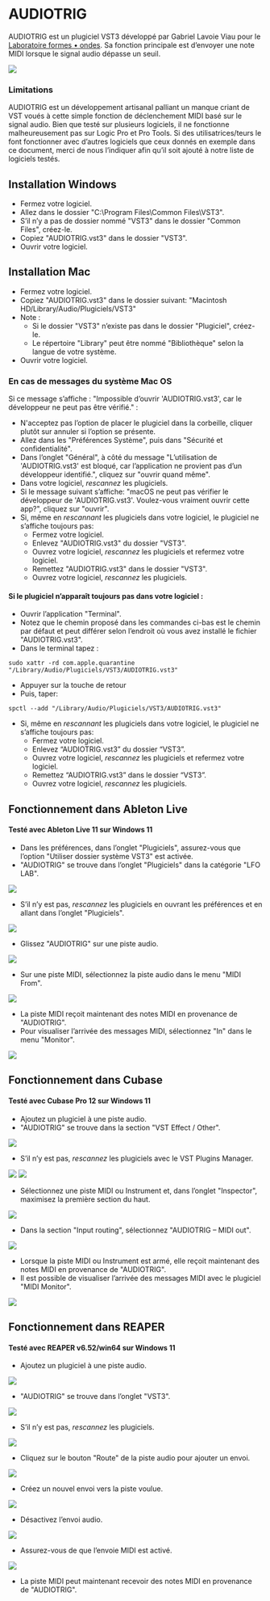 # AUDIOTRIG

AUDIOTRIG est un plugiciel VST3 développé par Gabriel Lavoie Viau pour le [Laboratoire formes • ondes](https://lfo-lab.ca/). Sa fonction principale est d’envoyer une note MIDI lorsque le signal audio dépasse un seuil.

<img src="Images/Teaser.jpg">

### Limitations

AUDIOTRIG est un développement artisanal palliant un manque criant de VST voués à cette simple fonction de déclenchement MIDI basé sur le signal audio. Bien que testé sur plusieurs logiciels, il ne fonctionne malheureusement pas sur Logic Pro et Pro Tools. Si des utilisatrices/teurs le font fonctionner avec d’autres logiciels que ceux donnés en exemple dans ce document, merci de nous l’indiquer afin qu’il soit ajouté à notre liste de logiciels testés.

## Installation Windows
- Fermez votre logiciel.
- Allez dans le dossier "C:\Program Files\Common Files\VST3".
- S’il n’y a pas de dossier nommé "VST3" dans le dossier "Common Files", créez-le.
- Copiez "AUDIOTRIG.vst3" dans le dossier "VST3".
- Ouvrir votre logiciel.

## Installation Mac

- Fermez votre logiciel.
- Copiez "AUDIOTRIG.vst3" dans le dossier suivant:
"Macintosh HD/Library/Audio/Plugiciels/VST3"
- Note :
	- Si le dossier "VST3" n’existe pas dans le dossier "Plugiciel", créez-le.
	- Le répertoire "Library" peut être nommé "Bibliothèque" selon la langue de
votre système.
- Ouvrir votre logiciel.

### En cas de messages du système Mac OS

Si ce message s’affiche : "Impossible d’ouvrir 'AUDIOTRIG.vst3', car le développeur ne peut pas être vérifié." :

- N'acceptez pas l’option de placer le plugiciel dans la corbeille, cliquer plutôt sur annuler si l’option se présente.
- Allez dans les "Préférences Système", puis dans "Sécurité et confidentialité".
- Dans l’onglet "Général", à côté du message "L’utilisation de 'AUDIOTRIG.vst3' est bloqué, car l’application ne provient pas d’un développeur identifié.", cliquez sur "ouvrir quand même".
- Dans votre logiciel, *rescannez* les plugiciels.
- Si le message suivant s’affiche: "macOS ne peut pas vérifier le développeur de 'AUDIOTRIG.vst3'. Voulez-vous vraiment ouvrir cette app?", cliquez sur "ouvrir".
- Si, même en *rescannant* les plugiciels dans votre logiciel, le plugiciel ne s’affiche toujours pas:
	- Fermez votre logiciel.
	- Enlevez "AUDIOTRIG.vst3" du dossier "VST3".
	- Ouvrez votre logiciel, *rescannez* les plugiciels et refermez votre logiciel.
	- Remettez "AUDIOTRIG.vst3" dans le dossier "VST3".
	- Ouvrez votre logiciel, *rescannez* les plugiciels.

#### Si le plugiciel n’apparaît toujours pas dans votre logiciel :

- Ouvrir l’application "Terminal".
- Notez que le chemin proposé dans les commandes ci-bas est le chemin par défaut et peut différer selon l’endroit où vous avez installé le fichier "AUDIOTRIG.vst3".
- Dans le terminal tapez : 

`sudo xattr -rd com.apple.quarantine "/Library/Audio/Plugiciels/VST3/AUDIOTRIG.vst3"`

- Appuyer sur la touche de retour 
- Puis, taper: 

`spctl --add "/Library/Audio/Plugiciels/VST3/AUDIOTRIG.vst3"`

- Si, même en *rescannant* les plugiciels dans votre logiciel, le plugiciel ne s’affiche toujours pas:
	- Fermez votre logiciel.
	- Enlevez “AUDIOTRIG.vst3” du dossier “VST3”.
	- Ouvrez votre logiciel, *rescannez* les plugiciels et refermez votre logiciel.
	- Remettez “AUDIOTRIG.vst3” dans le dossier “VST3”.
	- Ouvrez votre logiciel, *rescannez* les plugiciels.

## Fonctionnement dans Ableton Live

#### Testé avec Ableton Live 11 sur Windows 11

- Dans les préférences, dans l’onglet "Plugiciels", assurez-vous que l’option "Utiliser dossier système VST3" est activée.
- "AUDIOTRIG" se trouve dans l’onglet "Plugiciels" dans la catégorie "LFO LAB". 

<img src="Images/ableton-1.png">

- S’il n’y est pas, *rescannez* les plugiciels en ouvrant les préférences et en allant dans l’onglet "Plugiciels".

<img src="Images/ableton-2.png">

- Glissez "AUDIOTRIG" sur une piste audio.

<img src="Images/ableton-3.png">

- Sur une piste MIDI, sélectionnez la piste audio dans le menu "MIDI From".

<img src="Images/ableton-4.png">

- La piste MIDI reçoit maintenant des notes MIDI en provenance de "AUDIOTRIG".
- Pour visualiser l’arrivée des messages MIDI, sélectionnez "In" dans le menu "Monitor".

<img src="Images/ableton-5.png">

## Fonctionnement dans Cubase

#### Testé avec Cubase Pro 12 sur Windows 11

- Ajoutez un plugiciel à une piste audio.
- "AUDIOTRIG" se trouve dans la section "VST Effect / Other". 

<img src="Images/Cubase-1.png">

- S’il n’y est pas, *rescannez* les plugiciels avec le VST Plugins Manager.

<img src="Images/Cubase-2.png">
<img src="Images/Cubase-3.png">

- Sélectionnez une piste MIDI ou Instrument et, dans l’onglet "Inspector", maximisez la première section du haut.

<img src="Images/Cubase-4.png">

- Dans la section "Input routing", sélectionnez "AUDIOTRIG – MIDI out".

<img src="Images/Cubase-5.png">

- Lorsque la piste MIDI ou Instrument est armé, elle reçoit maintenant des notes MIDI en provenance de "AUDIOTRIG".
- Il est possible de visualiser l’arrivée des messages MIDI avec le plugiciel "MIDI Monitor".

<img src="Images/Cubase-6.png">

## Fonctionnement dans REAPER

#### Testé avec REAPER v6.52/win64 sur Windows 11

- Ajoutez un plugiciel à une piste audio.

<img src="Images/reaper-1.png">

- "AUDIOTRIG" se trouve dans l’onglet "VST3".

<img src="Images/reaper-2.png">

- S’il n’y est pas, *rescannez* les plugiciels.

<img src="Images/reaper-3.png">

- Cliquez sur le bouton "Route" de la piste audio pour ajouter un envoi.

<img src="Images/reaper-4.png">

- Créez un nouvel envoi vers la piste voulue.

<img src="Images/reaper-5.png">

- Désactivez l’envoi audio.

<img src="Images/reaper-6.png">

- Assurez-vous de que l’envoie MIDI est activé.

<img src="Images/reaper-7.png">

- La piste MIDI peut maintenant recevoir des notes MIDI en provenance de "AUDIOTRIG".